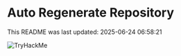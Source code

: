 # Auto Regenerate Repository

This README was last updated: 2025-06-24 06:58:21

 ![TryHackMe](https://tryhackme.com/badge/533634)